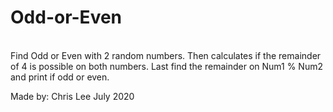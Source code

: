 # Odd-or-Even
</br>
Find Odd or Even with 2 random numbers.
Then calculates if the remainder of 4 is possible on both numbers.
Last find the remainder on Num1 % Num2 and print if odd or even.

Made by:
Chris Lee July 2020
